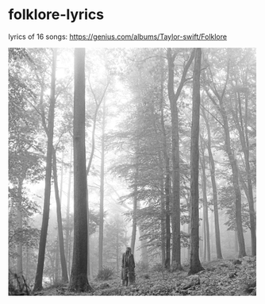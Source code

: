# folklore-lyrics

lyrics of 16 songs: https://genius.com/albums/Taylor-swift/Folklore

<img src="image/album.png" alt="album cover" width="500"/>
